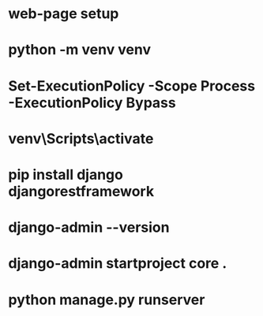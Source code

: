 # web-page setup

# python -m venv venv

# Set-ExecutionPolicy -Scope Process -ExecutionPolicy Bypass

# venv\Scripts\activate

# pip install django djangorestframework

# django-admin --version

# django-admin startproject core .

# python manage.py runserver
